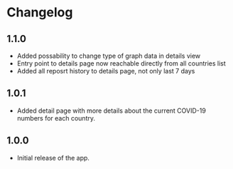 # Changelog

## 1.1.0

- Added possability to change type of graph data in details view
- Entry point to details page now reachable directly from all countries list
- Added all reposrt history to details page, not only last 7 days

## 1.0.1

- Added detail page with more details about the current COVID-19 numbers for each country.

## 1.0.0

- Initial release of the app.
